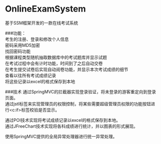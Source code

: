 # OnlineExamSystem
基于SSM框架开发的一款在线考试系统


###功能：  
考生的注册、登录和修改个人信息  
密码采用MD5加密  
找回密码功能  
根据课程类型随机抽取数据库中的考试题库并显示试题  
在考试过程中会有计时功能，时间到了之后自动交卷  
在考生提交试卷后实现自动阅卷功能，并显示本次考试成绩的细节  
查看以往所有考试成绩记录  
将这些记录以excel的格式保存到本地  



###技术
通过SpringMVC的拦截器实现登录验证，将未登录的游客重定向到登录页面。  
通过jstl标签来实现管理员的权限控制，将某些需要超级管理员权限的功能按钮进行<c:if>标签校验是否显示。

通过POI技术实现将考试成绩记录以excel的格式保存到本地。  
通过JFreeChart技术实现将各科成绩进行统计，并以图表的形式展现。

使用SpringMVC提供的全局异常处理器进行统一异常处理。
